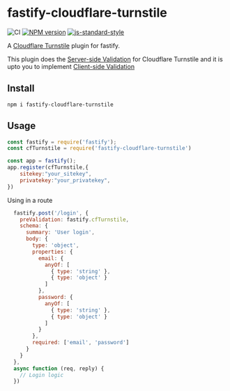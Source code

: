 # fastify-cloudflare-turnstile
![CI](https://github.com/112RG/fastify-cloudflare-turnstile/workflows/CI/badge.svg)
[![NPM version](https://img.shields.io/npm/v/fastify-cloudflare-turnstile.svg?style=flat)](https://www.npmjs.com/package/fastify-cloudflare-turnstile)
[![js-standard-style](https://img.shields.io/badge/code%20style-standard-brightgreen.svg?style=flat)](https://standardjs.com/)

A [Cloudflare Turnstile](https://developers.cloudflare.com/turnstile/) plugin for fastify.

This plugin does the [Server-side Validation](https://developers.cloudflare.com/turnstile/get-started/server-side-validation/) for Cloudflare Turnstile and it is upto you to implement [Client-side Validation](https://developers.cloudflare.com/turnstile/get-started/client-side-rendering/)

## Install

```
npm i fastify-cloudflare-turnstile
```

## Usage

```javascript
const fastify = require('fastify');
const cfTurnstile = require('fastify-cloudflare-turnstile')

const app = fastify();
app.register(cfTurnstile,{
    sitekey:"your_sitekey",
    privatekey:"your_privatekey",
})
```

Using in a route

```javascript
  fastify.post('/login', {
    preValidation: fastify.cfTurnstile,
    schema: {
      summary: 'User login',
      body: {
        type: 'object',
        properties: {
          email: {
            anyOf: [
              { type: 'string' },
              { type: 'object' }
            ]
          },
          password: {
            anyOf: [
              { type: 'string' },
              { type: 'object' }
            ]
          }
        },
        required: ['email', 'password']
      }
    }
  },
  async function (req, reply) {
    // Login logic
  })
```